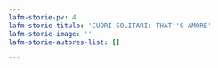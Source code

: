 ```yaml
---
lafm-storie-pv: 4
lafm-storie-titulo: 'CUORI SOLITARI: THAT''S AMORE'
lafm-storie-image: ''
lafm-storie-autores-list: []

---
```

